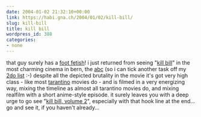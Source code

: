```yaml
---
date: 2004-01-02 21:32:10+00:00
link: https://habi.gna.ch/2004/01/02/kill-bill/
slug: kill-bill
title: kill bill
wordpress_id: 388
categories:
- none
---
```


that guy surely has a [foot fetish](http://216.239.59.104/search?q=cache:9lxTlif04tIJ:www.everythingtarantino.com/data/2003/0930-192005.shtml+kill+bill+foot+fetish&hl=de&ie=UTF-8)!
i just returned from seeing "[kill bill](https://imdb.com/title/tt0266697/)" in the most charming cinema in bern, the [abc](http://www.de.cineman.ch/kinoprogramm/theatre/detail.php?theatre_id=57) (so i can tick another task off my [2do list](https://habi.gna.ch/blog/images/extralineophobia.jpg) :-)
despite all the depicted brutality in the movie it's got very high class - like most [tarantino](https://imdb.com/name/nm0000233/) movies do - and is filmed in a very energizing way, mixing the timeline as almost all tarantino movies do, and mixing realfilm with a short anime-style episode. it surely leaves you with a deep urge to go see "[kill bill, volume 2](https://imdb.com/title/tt0378194/)", especially with that hook line at the end...
go and see it, if you haven't already...
